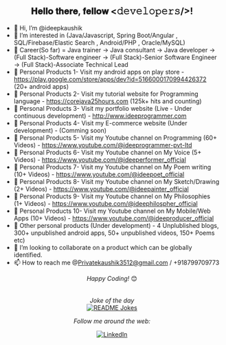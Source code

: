 <div align="center">
<h2> 𝐇𝐞𝐥𝐥𝐨 𝐭𝐡𝐞𝐫𝐞, 𝐟𝐞𝐥𝐥𝐨𝐰 <𝚍𝚎𝚟𝚎𝚕𝚘𝚙𝚎𝚛𝚜/>!</h2>
</div>

- 👋 Hi, I’m @ideepkaushik
- 👀 I’m interested in (Java/Javascript, Spring Boot/Angular , SQL/Firebase/Elastic Search , Android/PHP , Oracle/MySQL)
- 🌱 Career(So far) = Java trainer -> Java consultant -> Java developer -> (Full Stack)-Software engineer -> (Full Stack)-Senior Software Engineer -> (Full Stack)-Associate Technical Lead
- 🌱 Personal Products 1- Visit my android apps on play store - https://play.google.com/store/apps/dev?id=5166000170994426372 (20+ android apps)
- 🌱 Personal Products 2- Visit my tutorial website for Programming language - https://corejava25hours.com (125k+ hits and counting)
- 🌱 Personal Products 3- Visit my portfolio website (Live - Under continuous development) - http://www.ideeprogrammer.com
- 🌱 Personal Products 4- Visit my E-commerce website (Under development) - (Comming soon)
- 🌱 Personal Products 5- Visit my Youtube channel on Programming (60+ Videos) - https://www.youtube.com/@ideeprogrammer-pvt-ltd
- 🌱 Personal Products 6- Visit my Youtube channel on My Voice (5+ Videos) - https://www.youtube.com/@ideeperformer_official
- 🌱 Personal Products 7- Visit my Youtube channel on My Poem writing (10+ Videos) - https://www.youtube.com/@ideepoet_official
- 🌱 Personal Products 8- Visit my Youtube channel on My Sketch/Drawing (2+ Videos) - https://www.youtube.com/@ideepainter_official
- 🌱 Personal Products 9- Visit my Youtube channel on My Philosophies (1+ Videos) - https://www.youtube.com/@ideephilospher_official
- 🌱 Personal Products 10- Visit my Youtube channel on My Mobile/Web Apps (10+ Videos) - https://www.youtube.com/@ideeproducer_official
- 🌱 Other personal products (Under development) - 4 Unplublished blogs, 300+ unpublished android apps, 50+ unpublished videos, 150+ Poems etc) 
- 💞️ I’m looking to collaborate on a product which can be globally identified.
- 📫 How to reach me @Privatekaushik3512@gmail.com / +918799709773


<div align="center">
<i>Happy Coding!</i> 😊

</div>

<div align="center">

<!-- [![Kuldeep kaushik's GitHub stats](https://github-readme-stats.vercel.app/api?username=ideepkaushik)]-->

</br>
</br>
<i>Joke of the day</i><br>
<a href="https://readme-jokes.vercel.app"><img align="center" src="https://readme-jokes.vercel.app/api" alt="README Jokes"></a>

<i>Follow me around the web:</i><br>

<a href="https://www.linkedin.com/in/kaushik3512" target="_blank"><img src="https://img.shields.io/badge/LinkedIn-%230077B5.svg?&style=flat-square&logo=linkedin&logoColor=white" alt="LinkedIn"></a>
</div>
<!---
ideepkaushik/ideepkaushik is a ✨ special ✨ repository because its `README.md` (this file) appears on your GitHub profile.
You can click the Preview link to take a look at your changes.
--->
